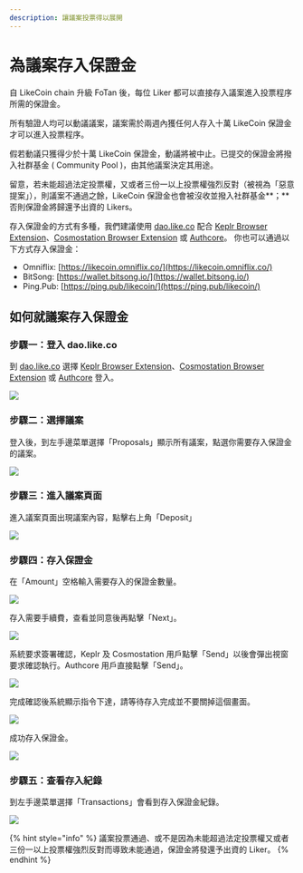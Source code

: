 ```yaml
---
description: 讓議案投票得以展開
---
```


# 為議案存入保證金

自 LikeCoin chain 升級 FoTan 後，每位 Liker 都可以直接存入議案進入投票程序所需的保證金。

所有驗證人均可以動議議案，議案需於兩週內獲任何人存入十萬 LikeCoin 保證金才可以進入投票程序。

假若動議只獲得少於十萬 LikeCoin 保證金，動議將被中止。已提交的保證金將撥入社群基金 ( Community Pool )，由其他議案決定其用途。

留意，若未能超過法定投票權，又或者三份一以上投票權強烈反對（被視為「惡意提案」），則議案不通過之餘，LikeCoin 保證金也會被沒收並撥入社群基金**；**否則保證金將歸還予出資的 Likers。

存入保證金的方式有多種，我們建議使用 [dao.like.co](https://dao.like.co/) 配合 [Keplr Browser Extension](../wallet/keplr/)、[Cosmostation Browser Extension](../wallet/cosmostation/) 或 [Authcore](../../user-guide/liker-id/register/)。 你也可以通過以下方式存入保證金：

* Omniflix: [https://likecoin.omniflix.co/](https://likecoin.omniflix.co/)
* BitSong: [https://wallet.bitsong.io/](https://wallet.bitsong.io/)
* Ping.Pub: [https://ping.pub/likecoin/](https://ping.pub/likecoin/)

如何就議案存入保證金
----------

### 步驟一：登入 dao.like.co

到 [dao.like.co](https://dao.like.co/) 選擇 [Keplr Browser Extension](../../user-guide/liker-id/register-with-keplr.md)、[Cosmostation Browser Extension](../wallet/cosmostation/) 或 [Authcore](../../user-guide/liker-id/register/) 登入。

![](<../../.gitbook/assets/Civic Liker Web 3-01.png>)

### &#xD;步驟二：選擇議案

登入後，到左手邊菜單選擇「Proposals」顯示所有議案，點選你需要存入保證金的議案。

![](<../../.gitbook/assets/Proposal Deposit 01.png>)

### &#xD;步驟三：進入議案頁面

進入議案頁面出現議案內容，點擊右上角「Deposit」

![](<../../.gitbook/assets/Proposal Deposit 02.png>)

### 步驟四：存入保證金

在「Amount」空格輸入需要存入的保證金數量。

![](<../../.gitbook/assets/Proposal Deposit 03.png>)

存入需要手續費，查看並同意後再點擊「Next」。



![](<../../.gitbook/assets/Proposal Deposit 04.png>)

系統要求簽署確認，Keplr 及 Cosmostation 用戶點擊「Send」以後會彈出視窗要求確認執行。Authcore 用戶直接點擊「Send」。

![](<../../.gitbook/assets/Proposal Deposit 05.png>)

完成確認後系統顯示指令下達，請等待存入完成並不要關掉這個畫面。

![](<../../.gitbook/assets/Proposal Deposit 06.png>)

成功存入保證金。

![](<../../.gitbook/assets/Proposal Deposit 07.png>)

### &#xD;步驟五：查看存入紀錄

到左手邊菜單選擇「Transactions」會看到存入保證金紀錄。

![](<../../.gitbook/assets/Proposal Deposit 08.png>)

{% hint style="info" %}
議案投票通過、或不是因為未能超過法定投票權又或者三份一以上投票權強烈反對而導致未能通過，保證金將發還予出資的 Liker。
{% endhint %}
